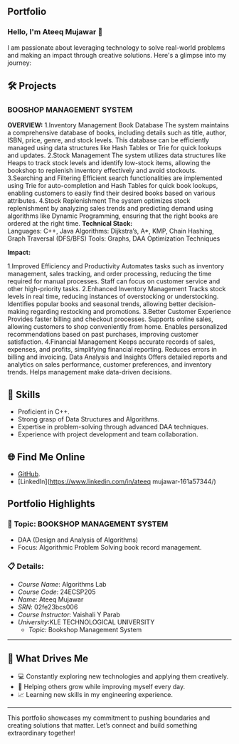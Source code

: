 ## **Portfolio**

### Hello, I'm Ateeq Mujawar 👋

I am passionate about leveraging technology to solve real-world problems and making an impact through creative solutions. 
Here's a glimpse into my journey:  


## 🛠️ Projects

### **BOOSHOP MANAGEMENT SYSTEM**

**OVERVIEW:** 
1.Inventory Management Book Database The system maintains a comprehensive database of books, including details such as title, author, ISBN, price, genre, and stock levels. This database can be efficiently managed using data structures like Hash Tables or Trie for quick lookups and updates.
2.Stock Management The system utilizes data structures like Heaps to track stock levels and identify low-stock items, allowing the bookshop to replenish inventory effectively and avoid stockouts.
3.Searching and Filtering Efficient search functionalities are implemented using Trie for auto-completion and Hash Tables for quick book lookups, enabling customers to easily find their desired books based on various attributes.
4.Stock Replenishment The system optimizes stock replenishment by analyzing sales trends and predicting demand using algorithms like Dynamic Programming, ensuring that the right books are ordered at the right time.
**Technical Stack:**  
Languages: C++, Java
Algorithms: Dijkstra’s, A*, KMP, Chain Hashing, Graph Traversal (DFS/BFS)
Tools: Graphs, DAA Optimization Techniques

**Impact:**

1.Improved Efficiency and Productivity Automates tasks such as inventory management, sales tracking, and order processing, reducing the time required for manual processes. Staff can focus on customer service and other high-priority tasks.
2.Enhanced Inventory Management Tracks stock levels in real time, reducing instances of overstocking or understocking. Identifies popular books and seasonal trends, allowing better decision-making regarding restocking and promotions.
3.Better Customer Experience Provides faster billing and checkout processes. Supports online sales, allowing customers to shop conveniently from home. Enables personalized recommendations based on past purchases, improving customer satisfaction.
4.Financial Management Keeps accurate records of sales, expenses, and profits, simplifying financial reporting. Reduces errors in billing and invoicing.
Data Analysis and Insights Offers detailed reports and analytics on sales performance, customer preferences, and inventory trends. Helps management make data-driven decisions.
## 🚀 **Skills** 

- Proficient in C++. 
- Strong grasp of Data Structures and Algorithms.  
- Expertise in problem-solving through advanced DAA techniques.  
- Experience with project development and team collaboration.  


## 🌐 **Find Me Online**

- [GitHub](https://github.com/ateeqmujawar/Bookshop-Management-System/edit/main/README.md).
- [LinkedIn](https://www.linkedin.com/in/ateeq mujawar-161a57344/)

## Portfolio Highlights

### 🎯 **Topic:** BOOKSHOP MANAGEMENT SYSTEM

- DAA (Design and Analysis of Algorithms)  
- Focus: Algorithmic Problem Solving book record management.

### 📋 **Details:**

- *Course Name*: Algorithms Lab 
- *Course Code*: 24ECSP205
- *Name*: Ateeq Mujawar
- *SRN*: 02fe23bcs006
- *Course Instructor*: Vaishali Y Parab 
- *University*:KLE TECHNOLOGICAL UNIVERSITY
  - *Topic:* Bookshop Management System
---

## 🎨 What Drives Me  
- 💻 Constantly exploring new technologies and applying them creatively.
- 🤝 Helping others grow while improving myself every day.  
- 📈 Learning new skills in my engineering experience.  

---

This portfolio showcases my commitment to pushing boundaries and creating solutions that matter. 
Let’s connect and build something extraordinary together!
